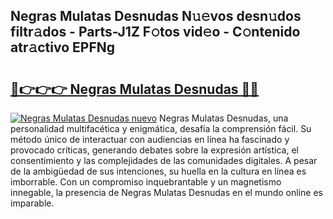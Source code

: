 ## Negras Mulatas Desnudas N𝚞𝚎vos desn𝚞dos filtr𝚊dos - Parts-J1Z F𝚘tos vid𝚎o - C𝚘ntenido atr𝚊ctivo EPFNg

# <h2><a href="http://mb2u98j.tromn.icu/?c=Negras+Mulatas+Desnudas">🔗👉👉👉 Negras Mulatas Desnudas 🔗🔗</a></h2>

[![Negras Mulatas Desnudas nuevo](https://i.imgur.com/pEAQMta.gif)](http://mb2u98j.tromn.icu/?c=Negras+Mulatas+Desnudas)
Negras Mulatas Desnudas, una personalidad multifacética y enigmática, desafía la comprensión fácil. Su método único de interactuar con audiencias en línea ha fascinado y provocado críticas, generando debates sobre la expresión artística, el consentimiento y las complejidades de las comunidades digitales. A pesar de la ambigüedad de sus intenciones, su huella en la cultura en línea es imborrable. Con un compromiso inquebrantable y un magnetismo innegable, la presencia de Negras Mulatas Desnudas en el mundo online es imparable.
